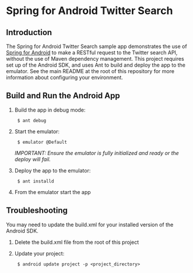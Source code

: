 # Spring for Android Twitter Search

## Introduction

The Spring for Android Twitter Search sample app demonstrates the use of [Spring for Android](http://www.springsource.org/spring-android) to make a RESTful request to the Twitter search API, without the use of Maven dependency management. This project requires set up of the Android SDK, and uses Ant to build and deploy the app to the emulator. See the main README at the root of this repository for more information about configuring your environment.

## Build and Run the Android App

1. Build the app in debug mode: 

        $ ant debug

2. Start the emulator:

        $ emulator @Default

    _IMPORTANT: Ensure the emulator is fully initialized and ready or the deploy will fail._

3. Deploy the app to the emulator:

        $ ant installd

4. From the emulator start the app

## Troubleshooting

You may need to update the build.xml for your installed version of the Android SDK.

1. Delete the build.xml file from the root of this project

2. Update your project:

        $ android update project -p <project_directory>
